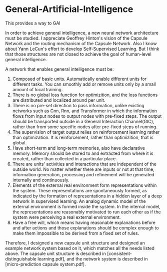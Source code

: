 # General-Artificial-Intelligence
This provides a way to GAI

In order to achieve general intelligence, a new neural network architecture must be studied. I appreciate  Geoffrey Hinton's vision of the Capsule Network and the routing mechanism of the Capsule Network. Also I know about Yann LeCun's effort to develop Self-Supervised Learning. But I think that those structures are not closed to achieve the goal of human-level general intelligence.

A network that enables general intelligence must be:

1. Composed of basic units. Automatically enable different units for different tasks. You can smoothly add or remove units only by a small amount of local training.
1. There is no global loss function for optimizition, and the loss functions are distributed and localized around per unit.
1. There is no pre-set direction to pass information, unlike existing networks such as Cnn, Rnn, and Transformer in which the information flows from input nodes to output nodes with pre-fixed steps. The output should be transported outside in a General Interaction Channel(GIC), rather than from some specific nodes after pre-fixed steps of running.
1. The supervision of target output relies on reinforcement learning rather than optimization. It is reinforcement, rather than optimizition, that is global.
1. Have short-term and long-term memories, also have declarative memory. Memory should be stored to and extracted from where it is created, rather than collected in a particular place.
1. There are units' activities and interactions that are independent of the outside world. No matter whether there are inputs or not at that time, information generation, processing and refinement will be generated internally and continuously. 
2. Elements of the external real environment form representations within the system. These representations are spontaneously formed, as indicated by the formation of representations in a hidden layer of a deep network in supervised learning. An analog dynamic model of the external environment is formed inside the system. In the internal model, the representations are reasonably motivated to run each other as if the system were perceiving a real external environment.
1. Have a free will, which means having reasonable explanations before and after actions and those explanations should be complex enough to make them impossible to be derived from a fixed set of rules.

Therefore, I designed a new capsule unit structure and designed an example network system based on it, which matches all the needs listed above. The capsule unit structure is described in [consistent-distinguishable learning.pdf], and the network system is described in [micro-prediction capsule system.pdf].
